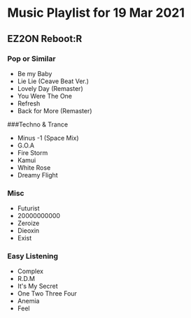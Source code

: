 # Music Playlist for 19 Mar 2021
## EZ2ON Reboot:R

### Pop or Similar
* Be my Baby
* Lie Lie (Ceave Beat Ver.)
* Lovely Day (Remaster)
* You Were The One
* Refresh
* Back for More (Remaster)

###Techno & Trance
* Minus -1 (Space Mix)
* G.O.A
* Fire Storm
* Kamui
* White Rose
* Dreamy Flight

### Misc
* Futurist
* 20000000000
* Zeroize
* Dieoxin
* Exist

### Easy Listening
* Complex
* R.D.M
* It's My Secret
* One Two Three Four
* Anemia
* Feel
